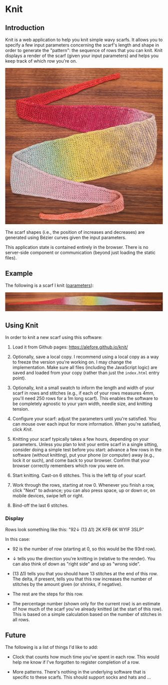 # Knit

## Introduction

Knit is a web application to help you knit simple wavy scarfs.
It allows you to specify a few input parameters
concerning the scarf's length and shape
in order to generate the "pattern":
the sequence of rows that you can knit.
Knit displays a render of the scarf
(given your input parameters)
and helps you keep track of which row you're on.

![Sample scarf](images/000.jpg)

The scarf shapes (i.e., the position of increases and decreases)
are generated using Bézier curves given the input parameters.

This application state is contained entirely in the browser.
There is no server-side component or communication
(beyond just loading the static files).

## Example

The following is a scarf I knit ([parameters](https://alefore.github.io/knit/#TotalLength=654&CenterWidth=26&Shape=Thin)):

![Sample scarf](images/001.jpg)

## Using Knit

In order to knit a new scarf using this software:

1. Load it from Github pages:
   https://alefore.github.io/knit/

1. Optionally, save a local copy.
   I recommend using a local copy
   as a way to freeze the version you're working on.
   I may change the implementation.
   Make sure all files (including the JavaScript logic) are saved
   and loaded from your copy
   (rather than just the `index.html` entry point).

1. Optionally, knit a small swatch to inform
   the length and width of your scarf in rows and stitches
   (e.g., if each of your rows measures 4mm,
   you'll need 250 rows for a 1m long scarf).
   This enables the software to be completely agnostic to your
   yarn width, needle size, and knitting tension.

1. Configure your scarf:
   adjust the parameters until you're satisfied.
   You can mouse over each input for more information.
   When you're satisfied, click *Knit*.

1. Knitting your scarf typically takes a few hours,
   depending on your parameters.
   Unless you plan to knit your entire scarf in a single sitting,
   consider doing a simple test before you start:
   advance a few rows in the software (without knitting),
   put your phone (or computer) away (e.g., lock it or such),
   and come back to your browser.
   Confirm that your browser correctly remembers which row you were on.

1. Start knitting.
   Cast-on 6 stitches.
   This is the left tip of your scarf.

1. Work through the rows, starting at row 0.
   Whenever you finish a row, click "Next" to advance;
   you can also press space, up or down or,
   on mobile devices, swipe left or right.

1. Bind-off the last 6 stitches.

### Display

Rows look something like this: "92↓ (13 Δ1) 2K KFB 6K WYIF 3SLP"

In this case:

* 92 is the number of row (starting at 0, so this would be the 93rd row).

* ↓ tells you the direction you're knitting in
  (relative to the render).
  You can also think of down as "right side"
  and up as "wrong side".

* (13 Δ1) tells you that you should have 13 stitches at the end of this row.
  The delta, if present, tells you that this row increases
  the number of stitches by the amount given
  (or shrinks, if negative).

* The rest are the steps for this row.

* The percentage number (shown only for the current row)
  is an estimate of how much of the scarf you've already knitted
  (at the start of this row).
  This is based on a simple calculation
  based on the number of stitches in all rows.

## Future

The following is a list of things I'd like to add:

* Clock that counts how much time you've spent in each row.
  This would help me know if I've forgotten to register completion of a row.

* More patterns.
  There's nothing in the underlying software that is specific to these scarfs.
  This should support socks and hats and …
